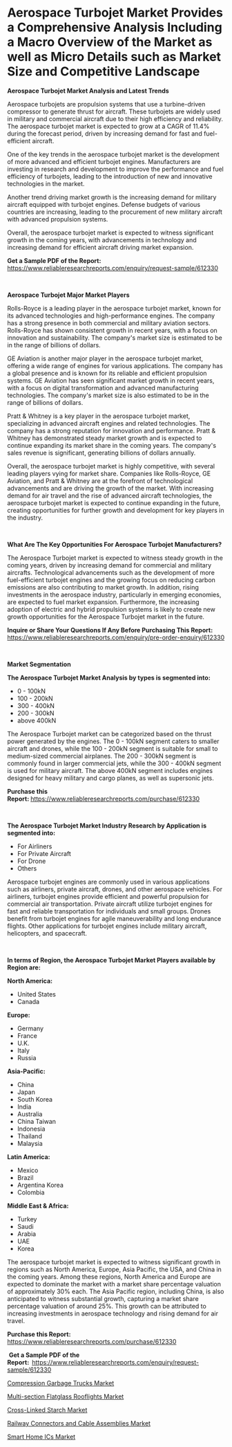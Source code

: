 <p><h1>Aerospace Turbojet Market Provides a Comprehensive Analysis Including a Macro Overview of the Market as well as Micro Details such as Market Size and Competitive Landscape</h1></p><p><strong>Aerospace Turbojet Market Analysis and Latest Trends</strong></p>
<p><p>Aerospace turbojets are propulsion systems that use a turbine-driven compressor to generate thrust for aircraft. These turbojets are widely used in military and commercial aircraft due to their high efficiency and reliability. The aerospace turbojet market is expected to grow at a CAGR of 11.4% during the forecast period, driven by increasing demand for fast and fuel-efficient aircraft.</p><p>One of the key trends in the aerospace turbojet market is the development of more advanced and efficient turbojet engines. Manufacturers are investing in research and development to improve the performance and fuel efficiency of turbojets, leading to the introduction of new and innovative technologies in the market.</p><p>Another trend driving market growth is the increasing demand for military aircraft equipped with turbojet engines. Defense budgets of various countries are increasing, leading to the procurement of new military aircraft with advanced propulsion systems.</p><p>Overall, the aerospace turbojet market is expected to witness significant growth in the coming years, with advancements in technology and increasing demand for efficient aircraft driving market expansion.</p></p>
<p><strong>Get a Sample PDF of the Report:&nbsp;</strong> <a href="https://www.reliableresearchreports.com/enquiry/request-sample/612330">https://www.reliableresearchreports.com/enquiry/request-sample/612330</a></p>
<p>&nbsp;</p>
<p><strong>Aerospace Turbojet Major Market Players</strong></p>
<p><p>Rolls-Royce is a leading player in the aerospace turbojet market, known for its advanced technologies and high-performance engines. The company has a strong presence in both commercial and military aviation sectors. Rolls-Royce has shown consistent growth in recent years, with a focus on innovation and sustainability. The company's market size is estimated to be in the range of billions of dollars.</p><p>GE Aviation is another major player in the aerospace turbojet market, offering a wide range of engines for various applications. The company has a global presence and is known for its reliable and efficient propulsion systems. GE Aviation has seen significant market growth in recent years, with a focus on digital transformation and advanced manufacturing technologies. The company's market size is also estimated to be in the range of billions of dollars.</p><p>Pratt & Whitney is a key player in the aerospace turbojet market, specializing in advanced aircraft engines and related technologies. The company has a strong reputation for innovation and performance. Pratt & Whitney has demonstrated steady market growth and is expected to continue expanding its market share in the coming years. The company's sales revenue is significant, generating billions of dollars annually.</p><p>Overall, the aerospace turbojet market is highly competitive, with several leading players vying for market share. Companies like Rolls-Royce, GE Aviation, and Pratt & Whitney are at the forefront of technological advancements and are driving the growth of the market. With increasing demand for air travel and the rise of advanced aircraft technologies, the aerospace turbojet market is expected to continue expanding in the future, creating opportunities for further growth and development for key players in the industry.</p></p>
<p>&nbsp;</p>
<p><strong>What Are The Key Opportunities For Aerospace Turbojet Manufacturers?</strong></p>
<p><p>The Aerospace Turbojet market is expected to witness steady growth in the coming years, driven by increasing demand for commercial and military aircrafts. Technological advancements such as the development of more fuel-efficient turbojet engines and the growing focus on reducing carbon emissions are also contributing to market growth. In addition, rising investments in the aerospace industry, particularly in emerging economies, are expected to fuel market expansion. Furthermore, the increasing adoption of electric and hybrid propulsion systems is likely to create new growth opportunities for the Aerospace Turbojet market in the future.</p></p>
<p><strong>Inquire or Share Your Questions If Any Before Purchasing This Report:</strong> <a href="https://www.reliableresearchreports.com/enquiry/pre-order-enquiry/612330">https://www.reliableresearchreports.com/enquiry/pre-order-enquiry/612330</a></p>
<p>&nbsp;</p>
<p><strong>Market Segmentation</strong></p>
<p><strong>The Aerospace Turbojet Market Analysis by types is segmented into:</strong></p>
<p><ul><li>0 - 100kN</li><li>100 - 200kN</li><li>300 - 400kN</li><li>200 - 300kN</li><li>above 400kN</li></ul></p>
<p><p>The Aerospace Turbojet market can be categorized based on the thrust power generated by the engines. The 0 - 100kN segment caters to smaller aircraft and drones, while the 100 - 200kN segment is suitable for small to medium-sized commercial airplanes. The 200 - 300kN segment is commonly found in larger commercial jets, while the 300 - 400kN segment is used for military aircraft. The above 400kN segment includes engines designed for heavy military and cargo planes, as well as supersonic jets.</p></p>
<p><strong>Purchase this Report:&nbsp;</strong><a href="https://www.reliableresearchreports.com/purchase/612330">https://www.reliableresearchreports.com/purchase/612330</a></p>
<p>&nbsp;</p>
<p><strong>The Aerospace Turbojet Market Industry Research by Application is segmented into:</strong></p>
<p><ul><li>For Airliners</li><li>For Private Aircraft</li><li>For Drone</li><li>Others</li></ul></p>
<p><p>Aerospace turbojet engines are commonly used in various applications such as airliners, private aircraft, drones, and other aerospace vehicles. For airliners, turbojet engines provide efficient and powerful propulsion for commercial air transportation. Private aircraft utilize turbojet engines for fast and reliable transportation for individuals and small groups. Drones benefit from turbojet engines for agile maneuverability and long endurance flights. Other applications for turbojet engines include military aircraft, helicopters, and spacecraft.</p></p>
<p>&nbsp;</p>
<p><strong>In terms of Region, the Aerospace Turbojet Market Players available by Region are:</strong></p>
<p>
    <p> <strong> North America: </strong>
        <ul>
            <li>United States</li>
            <li>Canada</li>
        </ul>
        </p> 
    <p> <strong> Europe: </strong>
        <ul>
            <li>Germany</li>
            <li>France</li>
            <li>U.K.</li>
            <li>Italy</li>
            <li>Russia</li>
        </ul>
        </p> 
    <p> <strong> Asia-Pacific: </strong>
        <ul>
            <li>China</li>
            <li>Japan</li>
            <li>South Korea</li>
            <li>India</li>
            <li>Australia</li>
            <li>China Taiwan</li>
            <li>Indonesia</li>
            <li>Thailand</li>
            <li>Malaysia</li>
        </ul>
        </p> 
    <p> <strong> Latin America: </strong>
        <ul>
            <li>Mexico</li>
            <li>Brazil</li>
            <li>Argentina Korea</li>
            <li>Colombia</li>
        </ul>
        </p> 
    <p> <strong> Middle East & Africa: </strong>
        <ul>
            <li>Turkey</li>
            <li>Saudi</li>
            <li>Arabia</li>
            <li>UAE</li>
            <li>Korea</li>
        </ul>
    </p>
    </p>
<p><p>The aerospace turbojet market is expected to witness significant growth in regions such as North America, Europe, Asia Pacific, the USA, and China in the coming years. Among these regions, North America and Europe are expected to dominate the market with a market share percentage valuation of approximately 30% each. The Asia Pacific region, including China, is also anticipated to witness substantial growth, capturing a market share percentage valuation of around 25%. This growth can be attributed to increasing investments in aerospace technology and rising demand for air travel.</p></p>
<p><strong>Purchase this Report: </strong><a href="https://www.reliableresearchreports.com/purchase/612330">https://www.reliableresearchreports.com/purchase/612330</a></p>
<p>&nbsp;<strong>Get a Sample PDF of the Report:&nbsp;&nbsp;</strong><a href="https://www.reliableresearchreports.com/enquiry/request-sample/612330">https://www.reliableresearchreports.com/enquiry/request-sample/612330</a></p>
<p><strong></strong></p>
<p><p><a href="https://nifty-kite-d51.notion.site/Compression-Garbage-Trucks-Market-Offers-Provide-Insightful-Data-for-the-Time-Period-from-2024-to-20-c97c1f233fb84fca979c6a125d389bce">Compression Garbage Trucks Market</a></p><p><a href="https://view.publitas.com/reportprime-1/multi-section-flatglass-rooflights-market-a-comprehensive-report-of-its-market-share-growth-trends-2024-2031/">Multi-section Flatglass Rooflights Market</a></p><p><a href="https://ivy-potential-64b.notion.site/Cross-Linked-Starch-Market-Research-Report-Provides-thorough-Industry-Overview-which-offers-an-In-D-5f82f46b32434971b989831c7773ea18">Cross-Linked Starch Market</a></p><p><a href="https://five-trouble-98a.notion.site/Insights-into-Railway-Connectors-and-Cable-Assemblies-Market-Size-Analysing-Market-Share-Trends-a-9fb004dac85c4e39bfb1ee453fa247b1">Railway Connectors and Cable Assemblies Market</a></p><p><a href="https://view.publitas.com/reportprime-1/smart-home-ics-market-size-market-trends-and-growth-outlook-forecasted-for-period-from-2024-to-2031/">Smart Home ICs Market</a></p></p>